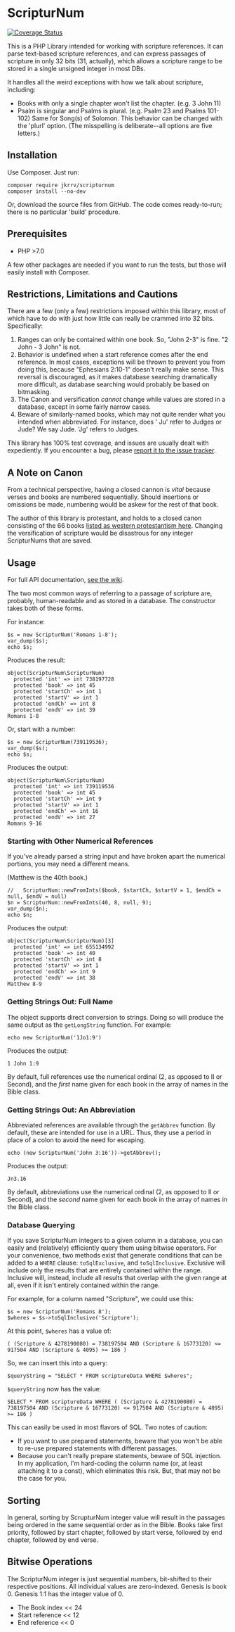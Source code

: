 ScripturNum
===========

[![Coverage Status](https://coveralls.io/repos/github/jkrrv/ScripturNum/badge.svg)](https://coveralls.io/github/jkrrv/ScripturNum)

This is a PHP Library intended for working with scripture references. It can parse text-based scripture references, and
can express passages of scripture in only 32 bits (31, actually), which allows a scripture range to be stored in a
single unsigned integer in most DBs.

It handles all the weird exceptions with how we talk about scripture, including:

- Books with only a single chapter won't list the chapter.  (e.g. 3 John 11)
- Psalm is singular and Psalms is plural. (e.g. Psalm 23 and Psalms 101-102)  Same for Song(s) of Solomon. This behavior
  can be changed with the 'plurl' option. (The misspelling is deliberate--all options are five letters.)

## Installation

Use Composer. Just run:

    composer require jkrrv/scripturnum
    composer install --no-dev

Or, download the source files from GitHub. The code comes ready-to-run; there is no particular 'build' procedure.

## Prerequisites

- PHP >7.0

A few other packages are needed if you want to run the tests, but those will easily install with Composer.

## Restrictions, Limitations and Cautions

There are a few (only a few) restrictions imposed within this library, most of which have to do with just how little can
really be crammed into 32 bits. Specifically:

1. Ranges can only be contained within one book. So, "John 2-3" is fine.  "2 John - 3 John" is not.
2. Behavior is undefined when a start reference comes after the end reference. In most cases, exceptions will be thrown
   to prevent you from doing this, because "Ephesians 2:10-1" doesn't really make sense. This reversal is discouraged,
   as it makes database searching dramatically more difficult, as database searching would probably be based on
   bitmasking.
3. The Canon and versification *cannot* change while values are stored in a database, except in some fairly narrow
   cases.
4. Beware of similarly-named books, which may not quite render what you intended when abbreviated. For instance, does '
   Ju' refer to Judges or Jude? We say Jude.  'Jg' refers to Judges.

This library has 100% test coverage, and issues are usually dealt with expediently. If you encounter a bug,
please [report it to the issue tracker](https://github.com/jkrrv/ScripturNum/issues).

## A Note on Canon

From a technical perspective, having a closed cannon is *vital* because verses and books are numbered sequentially.
Should insertions or omissions be made, numbering would be askew for the rest of that book.

The author of this library is protestant, and holds to a closed canon consisting of the 66
books [listed as western protestantism here](https://en.wikipedia.org/wiki/Biblical_canon#Western_Church). Changing the versification of scripture would be disastrous for any 
integer ScripturNums that are saved.

## Usage

For full API documentation, [see the wiki](https://github.com/jkrrv/ScripturNum/wiki).

The two most common ways of referring to a passage of scripture are, probably, human-readable and as stored in a
database. The constructor takes both of these forms.

For instance:

    $s = new ScripturNum('Romans 1-8');
    var_dump($s);
    echo $s;

Produces the result:

    object(ScripturNum\ScripturNum)
      protected 'int' => int 738197728
      protected 'book' => int 45
      protected 'startCh' => int 1
      protected 'startV' => int 1
      protected 'endCh' => int 8
      protected 'endV' => int 39
    Romans 1-8

Or, start with a number:

    $s = new ScripturNum(739119536);
    var_dump($s);
    echo $s;

Produces the output:

    object(ScripturNum\ScripturNum)
      protected 'int' => int 739119536
      protected 'book' => int 45
      protected 'startCh' => int 9
      protected 'startV' => int 1
      protected 'endCh' => int 16
      protected 'endV' => int 27
    Romans 9-16

### Starting with Other Numerical References

If you've already parsed a string input and have broken apart the numerical portions, you may need a different means.

(Matthew is the 40th book.)

    //   ScripturNum::newFromInts($book, $startCh, $startV = 1, $endCh = null, $endV = null)
    $n = ScripturNum::newFromInts(40, 8, null, 9);
    var_dump($n);
    echo $n;

Produces the output:

    object(ScripturNum\ScripturNum)[3]
      protected 'int' => int 655134992
      protected 'book' => int 40
      protected 'startCh' => int 8
      protected 'startV' => int 1
      protected 'endCh' => int 9
      protected 'endV' => int 38
    Matthew 8-9

### Getting Strings Out: Full Name

The object supports direct conversion to strings. Doing so will produce the same output as the `getLongString` function.
For example:

    echo new ScripturNum('1Jo1:9')

Produces the output:

    1 John 1:9

By default, full references use the numerical ordinal (2, as opposed to II or Second), and the *first* name given for
each book in the array of names in the Bible class.

### Getting Strings Out: An Abbreviation

Abbreviated references are available through the `getAbbrev` function. By default, these are intended for use in a URL.
Thus, they use a period in place of a colon to avoid the need for escaping.

	echo (new ScripturNum('John 3:16'))->getAbbrev();

Produces the output:

	Jn3.16

By default, abbreviations use the numerical ordinal (2, as opposed to II or Second), and the *second* name given for
each book in the array of names in the Bible class.

### Database Querying

If you save ScripturNum integers to a given column in a database, you can easily and (relatively) efficiently query them
using bitwise operators. For your convenience, two methods exist that generate conditions that can be added to a `WHERE`
clause: `toSqlExclusive`, and `toSqlInclusive`.  Exclusive will include only the results that are
entirely contained within the range.  Inclusive will, instead, include all results that overlap with the given range at all,
even if it isn't entirely contained within the range.

For example, for a column named "Scripture", we could use this:

    $s = new ScripturNum('Romans 8');
    $wheres = $s->toSqlInclusive('Scripture');

At this point, `$wheres` has a value of:

    ( (Scripture & 4278190080) = 738197504 AND (Scripture & 16773120) <= 917504 AND (Scripture & 4095) >= 186 )

So, we can insert this into a query:

    $queryString = "SELECT * FROM scriptureData WHERE $wheres";

`$queryString` now has the value:

    SELECT * FROM scriptureData WHERE ( (Scripture & 4278190080) = 738197504 AND (Scripture & 16773120) <= 917504 AND (Scripture & 4095) >= 186 )

This can easily be used in most flavors of SQL.  Two notes of caution:
- If you want to use prepared statements, beware that you won't be able to re-use prepared statements with different
    passages.
- Because you can't really prepare statements, beware of SQL injection.  In my application, I'm hard-coding the column
    name (or, at least attaching it to a const), which eliminates this risk.  But, that may not be the case for you.

## Sorting

In general, sorting by ScrupturNum integer value will result in the passages being ordered in the same sequential order
as in the Bible. Books take first priority, followed by start chapter, followed by start verse, followed by end
chapter, followed by end verse.

## Bitwise Operations

The ScripturNum integer is just sequential numbers, bit-shifted to their respective positions.  All individual values 
are zero-indexed.  Genesis is book 0.  Genesis 1:1 has the integer value of 0. 

- The Book index << 24
- Start reference << 12
- End reference << 0